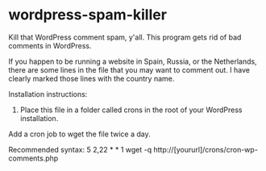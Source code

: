# wordpress-spam-killer
Kill that WordPress comment spam, y'all. This program gets rid of bad comments in WordPress.

If you happen to be running a website in Spain, Russia, or the Netherlands, there are some lines in the file that you may want to comment out. I have clearly marked those lines with the country name.

Installation instructions: 
1) Place this file in a folder called crons in the root of your WordPress installation.

Add a cron job to wget the file twice a day.

Recommended syntax:
5 2,22 * * 1 wget -q http://[yoururl]/crons/cron-wp-comments.php
